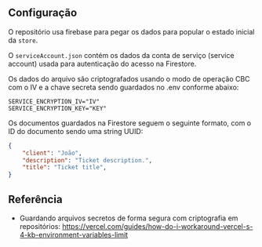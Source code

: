 ## Configuração

O repositório usa firebase para pegar os dados para popular o estado inicial da `store`.

O `serviceAccount.json` contém os dados da conta de serviço (service account) usada para autenticação do acesso na Firestore.

Os dados do arquivo são criptografados usando o modo de operação CBC com o IV e a chave secreta sendo guardados no .env conforme abaixo:

```plaintext
SERVICE_ENCRYPTION_IV="IV"
SERVICE_ENCRYPTION_KEY="KEY"
```

Os documentos guardados na Firestore seguem o seguinte formato, com o ID do documento sendo uma string UUID:

```json
{
    "client": "João",
    "description": "Ticket description.",
    "title": "Ticket title",
}
```

## Referência

- Guardando arquivos secretos de forma segura com criptografia em repositórios: <https://vercel.com/guides/how-do-i-workaround-vercel-s-4-kb-environment-variables-limit>
